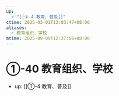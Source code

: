 ```yaml
---
up:
  - "[[①-4 教育、普及]]"
ctime: 2025-03-01T13:03:47+08:00
aliases:
  - 教育组织、学校
mtime: 2025-09-09T12:37:06+08:00
---
```


# ①-40 教育组织、学校

- up: [[①-4 教育、普及]]
